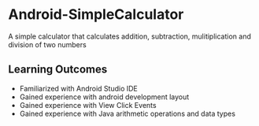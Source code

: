 # Android-SimpleCalculator
A simple calculator that calculates addition, subtraction, mulitiplication and division of two numbers

## Learning Outcomes
- Familiarized with Android Studio IDE
- Gained experience with android development layout
- Gained experience with View Click Events
- Gained experience with Java arithmetic operations and data types

